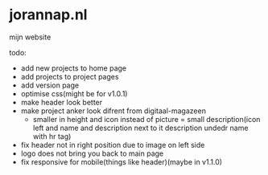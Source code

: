 # jorannap.nl
mijn website

todo:
- add new projects to home page
- add projects to project pages
- add version page
- optimise css(might be for v1.0.1)
- make header look better
- make project anker look difrent from digitaal-magazeen
    - smaller in height and icon instead of picture = small description(icon left and name and description next to it description undedr name with hr tag)
- fix header not in right position due to image on left side
- logo does not bring you back to main page
- fix responsive for mobile(things like header)(maybe in v1.1.0)